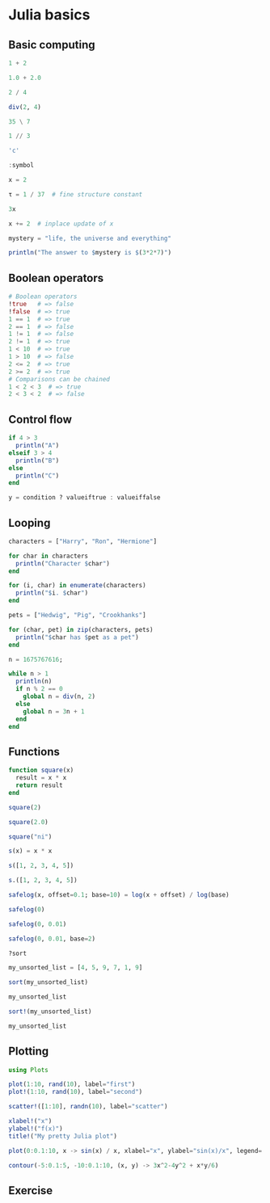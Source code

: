 # Julia basics

## Basic computing

```julia
1 + 2

1.0 + 2.0

2 / 4

div(2, 4)

35 \ 7

1 // 3

'c'

:symbol
```

```julia
x = 2

τ = 1 / 37  # fine structure constant
```

```julia
3x

x += 2  # inplace update of x
```

```julia
mystery = "life, the universe and everything"
```

```julia
println("The answer to $mystery is $(3*2*7)")
```

## Boolean operators

```julia
# Boolean operators
!true   # => false
!false  # => true
1 == 1  # => true
2 == 1  # => false
1 != 1  # => false
2 != 1  # => true
1 < 10  # => true
1 > 10  # => false
2 <= 2  # => true
2 >= 2  # => true
# Comparisons can be chained
1 < 2 < 3  # => true
2 < 3 < 2  # => false
```

## Control flow

```julia
if 4 > 3
  println("A")
elseif 3 > 4
  println("B")
else
  println("C")
end
```

```julia
y = condition ? valueiftrue : valueiffalse
```

## Looping

```julia
characters = ["Harry", "Ron", "Hermione"]

for char in characters
  println("Character $char")
end

for (i, char) in enumerate(characters)
  println("$i. $char")
end

pets = ["Hedwig", "Pig", "Crookhanks"]

for (char, pet) in zip(characters, pets)
  println("$char has $pet as a pet")
end
```

```julia
n = 1675767616;

while n > 1
  println(n)
  if n % 2 == 0
    global n = div(n, 2)
  else
    global n = 3n + 1
  end
end
```

## Functions

```julia
function square(x)
  result = x * x
  return result
end

square(2)

square(2.0)

square("ni")
```

```julia
s(x) = x * x
```

```julia
s([1, 2, 3, 4, 5])

s.([1, 2, 3, 4, 5])
```

```julia
safelog(x, offset=0.1; base=10) = log(x + offset) / log(base)

safelog(0)

safelog(0, 0.01)

safelog(0, 0.01, base=2)
```

```julia
?sort
```

```julia
my_unsorted_list = [4, 5, 9, 7, 1, 9]

sort(my_unsorted_list)

my_unsorted_list

sort!(my_unsorted_list)

my_unsorted_list
```

## Plotting

```julia
using Plots

plot(1:10, rand(10), label="first")
plot!(1:10, rand(10), label="second")

scatter!([1:10], randn(10), label="scatter")

xlabel!("x")
ylabel!("f(x)")
title!("My pretty Julia plot")

plot(0:0.1:10, x -> sin(x) / x, xlabel="x", ylabel="sin(x)/x", legend=:none)

contour(-5:0.1:5, -10:0.1:10, (x, y) -> 3x^2-4y^2 + x*y/6)
```

## Exercise
